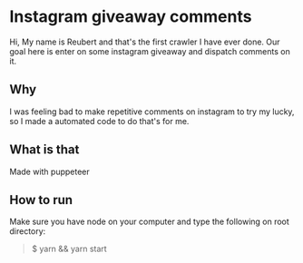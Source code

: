 # Instagram giveaway comments

Hi, My name is Reubert and that's the first crawler I have ever done. Our goal here is enter on some instagram giveaway and dispatch comments on it.

## Why

I was feeling bad to make repetitive comments on instagram to try my lucky, so I made a automated code to do that's for me.

## What is that

Made with puppeteer

## How to run

Make sure you have node on your computer and type the following on root directory:

> $ yarn && yarn start

